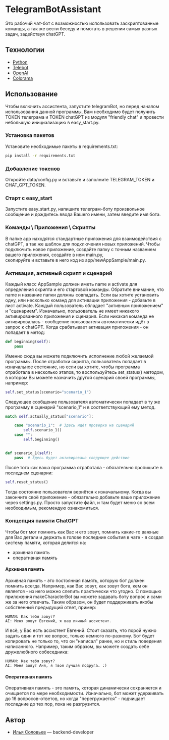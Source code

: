 # TelegramBotAssistant
Это рабочий чат-бот с возможностью использовать заскриптованные команды, а так же вести беседу и помогать в решении самых разных задач, задействуя chatGPT.


## Технологии
- [Python](https://www.python.org/)
- [Telebot](https://pypi.org/project/telebot/)
- [OpenAI](https://openai.com/)
- [Colorama](https://pypi.org/project/colorama/)

## Использование
Чтобы включить ассистента, запустите telegramBot, но
перед началом использования данной программы, Вам необходимо будет получить TOKEN телеграма и TOKEN chatGPT из модуля 
"friendly chat" и провести небольшую инициализацию в easy_start.py.

### Установка пакетов
Установите необходимые пакеты в requirements.txt:
```sh
pip install -r requirements.txt
```

### Добавление токенов
Откройте data/config.py и вставьте и заполните TELEGRAM_TOKEN и CHAT_GPT_TOKEN.

### Старт с easy_start
Запустите easy_start.py, напишите телеграм-боту произвольное сообщение и дождитесь ввода Вашего имени, затем введите имя 
бота.

### Команды \ Приложения \ Скрипты
В папке app находятся стандартные приложения для взаимодействия с chatGPT, а так же шаблон для подключения новых приложений.
Чтобы подключить новое приложение, создайте папку с точным названием вашего приложения, создайте в нем main.py,  
скопируйте и вставьте в него код из app/newAppSample/main.py. 

### Активация, активный скрипт и сценарий
Каждый класс AppSample должен иметь name и activate для определения скрипта и его стартовой команды. Обратите внимание, 
что name и название папки должны совпадать. Если вы хотите установить одну, или несколько команд для активации приложения - 
добавьте в лист activate. Каждый пользователь обладает "активным приложением" и "сценарием". Изначально, пользователь 
не имеет никакого активированного приложения и сценария.
Если никакая команда не активировалась - сообщение пользователя автоматически идёт в запрос к chatGPT. 
Когда срабатывает активация приложения - он попадает в метод: 
```python
def beginning(self):
    pass
```
Именно сюда вы можете подключить исполнение любой желаемой программы. После отработки скрипта, пользователь попадает в изначальное 
состояние, но если вы хотите, чтобы программа отработала в несколько этапов, то воспользуйтесь set_status() методом, в котором 
Вы можете назначить другой сценарий своей программы, например:
```python
self.set_status(scenario="scenario_1") 
```
Следующее 
сообщение пользователя автоматически попадает в ту же программу в сценарий "scenario_1" и в соответствующий ему метод.
```python
match self.actually_status["scenario"]:

    case "scenario_1":  # Здесь идёт проверка на сценарий
        self.scenario_1()
    case "":
        self.beginning()


def scenario_1(self):
    pass  # Здесь будет активировано следующее действие
```
После того как ваша программа отработала - обязательно пропишите в последнем сценарии:
```python
self.reset_status()
```
Тогда состояние пользователя вернётся к изначальному.
Когда вы закончите своё приложение - обязательно добавьте ваше приложение через settings.py. Просто запустите файл, и там 
будет меню со всем необходимым, рекомендую ознакомиться.

### Концепция памяти ChatGPT
Чтобы бот мог помнить как Вас и его зовут, помнить какие-то важные для Вас детали и держать в голове последние 
события в чате - я создал систему памяти, которая делится на:

- архивная память 
- оперативная память


#### Архивная память
Архивная память - это постоянная память, которую бот должен помнить всегда. Например, как Вас зовут, как зовут бота, 
кем он является - из него можно слепить практически что угодно. С помощью приложения makeCharacterBot вы можете 
задавать боту вопрос и сами же за него отвечать. Таким образом, он будет поддерживать якобы собственный предыдущий ответ, пример: 
``` 
HUMAN: Как тебя зовут?
AI: Меня зовут Евгений, я ваш личный ассистент.
```
И всё, у Вас есть ассистент Евгений. Стоит сказать, что порой нужно задать один и тот же вопрос, только немного по-разному. 
Бот будет копировать не только то, что он "написал" ранее, но и стиль поведения написанного. Например, таким образом, вы можете создать себе 
дружелюбного собеседника: 
```
HUMAN: Как тебя зовут?
AI: Меня зовут Аня, я твоя лучшая подруга. :)
```
#### Оперативная память
Оперативная память - это память, которая динамически сохраняется и очищается по мере необходимости. Изначально, бот может 
удерживать до 16 вопросов-ответов, но когда "перегружается" - подчищает последние до тех пор, пока не разгрузится.




## Автор

- [Илья Соловьев](https://github.com/exerussus) — backend-developer
